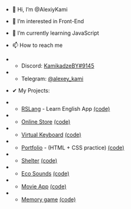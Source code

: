 - 👋 Hi, I’m @AlexiyKami
- 👀 I’m interested in Front-End
- 🌱 I’m currently learning JavaScript
- 📫 How to reach me 
- - Discord: <a href="https://discordapp.com/users/317635807269879809/" target="_blank">KamikadzeBY#9145</a>
- - Telegram: <a href="https://t.me/alexey_kami" target="_blank">@alexey_kami</a>

- ✔ My Projects:
- - <a href="https://alexiykami.github.io/rslang/" target="_blank">RSLang</a> - Learn English App [(code)](https://github.com/AlexiyKami/rslang)
- - <a href="https://rolling-scopes-school.github.io/alexiykami-JSFE2022Q1/online-store/" target="_blank">Online Store</a>  [(code)](https://github.com/AlexiyKami/alexiykami-JSFE2022Q1/tree/online-store)
- - <a href="https://alexiykami.github.io/virtual-keyboard/" target="_blank">Virtual Keyboard</a>  [(code)](https://github.com/AlexiyKami/virtual-keyboard)
- - <a href="https://rolling-scopes-school.github.io/alexiykami-JSFEPRESCHOOL/portfolio/" target="_blank">Portfolio</a> - (HTML + CSS practice)  [(code)](https://github.com/AlexiyKami/JSFEPRESCHOOL/tree/portfolio-part3)
- - <a href="https://rolling-scopes-school.github.io/alexiykami-JSFE2022Q1/shelter/pages/main/" target="_blank">Shelter</a>  [(code)](https://github.com/AlexiyKami/alexiykami-JSFE2022Q1/tree/shelter-part3)
- - <a href="https://alexiykami-eco-sounds.netlify.app/" target="_blank">Eco Sounds</a>  [(code)](https://github.com/AlexiyKami/eco-sounds)
- - <a href="https://alexiykami.github.io/JSFEPRESCHOOL/movie-app/" target="_blank">Movie App</a>  [(code)](https://github.com/AlexiyKami/JSFEPRESCHOOL/tree/movie-app)
- - <a href="https://rolling-scopes-school.github.io/alexiykami-JSFEPRESCHOOL/memory-game/" target="_blank">Memory game</a> [(code)](https://github.com/AlexiyKami/JSFEPRESCHOOL/tree/memory-game)
<!---
AlexiyKami/AlexiyKami is a ✨ special ✨ repository because its `README.md` (this file) appears on your GitHub profile.
You can click the Preview link to take a look at your changes.
--->
